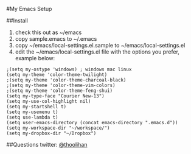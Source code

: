 #My Emacs Setup

##Install
1. check this out as ~/emacs
2. copy sample.emacs to ~/.emacs
3. copy ~/emacs/local-settings.el.sample to ~/emacs/local-settings.el
4. edit the ~/emacs/local-settings.el file with the options you prefer, example below:

```elisp
;(setq my-ostype 'windows) ; windows mac linux
(setq my-theme 'color-theme-twilight)
;(setq my-theme 'color-theme-charcoal-black)
;(setq my-theme 'color-theme-vim-colors)
;(setq my-theme 'color-theme-feng-shui)
(setq my-type-face "Courier New-13")
(setq my-use-col-highlight nil)
(setq my-startshell t)
(setq my-usemenu t)
(setq use-lambda t)
(setq user-emacs-directory (concat emacs-directory ".emacs.d"))
(setq my-workspace-dir "~/workspace/")
(setq my-dropbox-dir "~/Dropbox")
```

##Questions
twitter: [@thoolihan](http://twitter.com/thoolihan)
